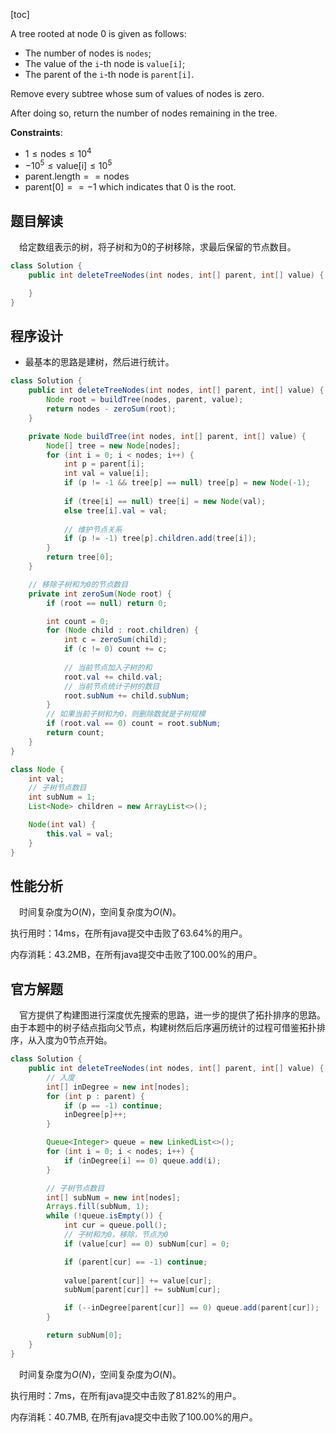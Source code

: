 [toc]

A tree rooted at node $0$ is given as follows:

* The number of nodes is `nodes`;
* The value of the `i`-th node is `value[i]`;
* The parent of the `i`-th node is `parent[i]`.

Remove every subtree whose sum of values of nodes is zero.

After doing so, return the number of nodes remaining in the tree.



**Constraints**:

* $1 \le \text{nodes} \le 10^4$
* $-10^5 \le \text{value[i]} \le 10^5$
* $\text{parent.length} == \text{nodes}$
* $\text{parent[0]} == -1$ which indicates that $0$ is the root.



## 题目解读

&emsp;给定数组表示的树，将子树和为0的子树移除，求最后保留的节点数目。

```java
class Solution {
    public int deleteTreeNodes(int nodes, int[] parent, int[] value) {

    }
}
```

## 程序设计

* 最基本的思路是建树，然后进行统计。

```java
class Solution {
    public int deleteTreeNodes(int nodes, int[] parent, int[] value) {
        Node root = buildTree(nodes, parent, value);
        return nodes - zeroSum(root);
    }

    private Node buildTree(int nodes, int[] parent, int[] value) {
        Node[] tree = new Node[nodes];
        for (int i = 0; i < nodes; i++) {
            int p = parent[i];
            int val = value[i];
            if (p != -1 && tree[p] == null) tree[p] = new Node(-1);
            
            if (tree[i] == null) tree[i] = new Node(val);
            else tree[i].val = val;
			
            // 维护节点关系
            if (p != -1) tree[p].children.add(tree[i]);
        }
        return tree[0];
    }

    // 移除子树和为0的节点数目
    private int zeroSum(Node root) {
        if (root == null) return 0;

        int count = 0;
        for (Node child : root.children) {
            int c = zeroSum(child);
            if (c != 0) count += c;
			
            // 当前节点加入子树的和
            root.val += child.val;
            // 当前节点统计子树的数目
            root.subNum += child.subNum;
        }
        // 如果当前子树和为0，则删除数就是子树规模
        if (root.val == 0) count = root.subNum;
        return count;
    }
}

class Node {
    int val;
    // 子树节点数目
    int subNum = 1;
    List<Node> children = new ArrayList<>();

    Node(int val) {
        this.val = val;
    }
}
```

## 性能分析

&emsp;时间复杂度为$O(N)$，空间复杂度为$O(N)$。

执行用时：14ms，在所有java提交中击败了63.64%的用户。

内存消耗：43.2MB，在所有java提交中击败了100.00%的用户。

## 官方解题

&emsp;官方提供了构建图进行深度优先搜索的思路，进一步的提供了拓扑排序的思路。由于本题中的树子结点指向父节点，构建树然后后序遍历统计的过程可借鉴拓扑排序，从入度为$0$节点开始。

```java
class Solution {
    public int deleteTreeNodes(int nodes, int[] parent, int[] value) {
        // 入度
        int[] inDegree = new int[nodes];
        for (int p : parent) {
            if (p == -1) continue;
            inDegree[p]++;
        }

        Queue<Integer> queue = new LinkedList<>();
        for (int i = 0; i < nodes; i++) {
            if (inDegree[i] == 0) queue.add(i);
        }

        // 子树节点数目
        int[] subNum = new int[nodes];
        Arrays.fill(subNum, 1);
        while (!queue.isEmpty()) {
            int cur = queue.poll();
            // 子树和为0，移除，节点为0
            if (value[cur] == 0) subNum[cur] = 0;

            if (parent[cur] == -1) continue;
            
            value[parent[cur]] += value[cur];
            subNum[parent[cur]] += subNum[cur];

            if (--inDegree[parent[cur]] == 0) queue.add(parent[cur]);
        }

        return subNum[0];
    }
}
```

&emsp;时间复杂度为$O(N)$，空间复杂度为$O(N)$。

执行用时：7ms，在所有java提交中击败了81.82%的用户。

内存消耗：40.7MB, 在所有java提交中击败了100.00%的用户。